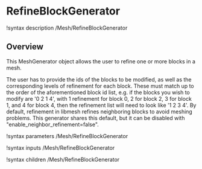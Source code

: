 # RefineBlockGenerator

!syntax description /Mesh/RefineBlockGenerator

## Overview

This MeshGenerator object allows the user to refine one or more blocks in a mesh.

The user has to provide the ids of the blocks to be modified, as well as the corresponding levels of refinement for each block. These must match up to the order of the aforementioned block id list, e.g. if the blocks you wish to modify are '0 2 1 4', with 1 refinement for block 0, 2 for block 2, 3 for block 1, and 4 for block 4, then the refinement list will need to look like '1 2 3 4'. By default, refinement in libmesh refines neighboring blocks to avoid meshing problems. This generator shares this default, but it can be disabled with "enable_neighbor_refinement=false".

!syntax parameters /Mesh/RefineBlockGenerator

!syntax inputs /Mesh/RefineBlockGenerator

!syntax children /Mesh/RefineBlockGenerator
